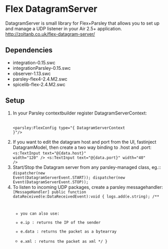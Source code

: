 <h1>Flex DatagramServer</h1>

DatagramServer is small library for Flex+Parsley that allows you to set up and manage a UDP listener in your Air 2.5+ application.
<a href="http://zoltanb.co.uk/flex-datagram-server/" >http://zoltanb.co.uk/flex-datagram-server/</a>
<h2>Dependencies</h2>
<ul>
<li>integration-0.15.swc</li>
<li>integrationParsley-0.15.swc</li>
<li>observer-1.13.swc</li>
<li>parsley-flex4-2.4.M2.swc</li>
<li>spicelib-flex-2.4.M2.swc</li>
</ul>

<h2>Setup</h2>
<ol>
	<li>In your Parsley contextbuilder register DatagramServerContext:

<br /><code>&lt;parsley:FlexConfig type="{ DatagramServerContext }"/&gt;</code></li>
	<li>If you want to edit the datagram host and port from the UI, fastinject DatagramModel, then create a two way binding to .host and .port:
<br /><code>&lt;s:TextInput text="@{data.host}" width="120" /&gt;
&lt;s:TextInput text="@{data.port}" width="40" /&gt;</code></li>
	<li>Start/Stop the Datagram server from any parsley-managed class, eg.::
<br /><code>dispatcher(new Event(DatagramServerEvent.START));
dispatcher(new Event(DatagramServerEvent.STOP));</code></li>
	<li>To listen to incoming UDP packages, create a parsley messagehandler:
<br /><code>[MessageHandler]
public function dataReceived(e:DataReceivedEvent):void
{
logs.add(e.string);
/**
* you can also use:
* e.ip     : returns the IP of the sender
* e.data     : returns the packet as a bytearray
* e.xml     : returns the packet as xml
*/
}</code></li>
</ol>